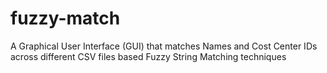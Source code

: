 # fuzzy-match

A Graphical User Interface (GUI) that matches Names and Cost Center IDs across different CSV files based Fuzzy String Matching techniques
